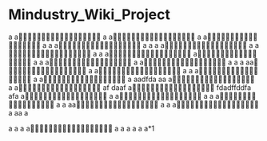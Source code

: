 # Mindustry_Wiki_Project
a
a💩💩💩💩💩💩💩💩💩💩💩💩💩💩💩💩💩💩
a
a💩💩💩💩💩💩💩💩💩💩💩💩💩💩💩💩💩💩
a
a🧠🧠🧠🧠🧠🧠🧠🧠🧠🧠🧠🧠🧠🧠🧠🧠🧠🧠
a
a
a🧠🧠🧠🧠🧠🧠🧠🧠🧠🧠🧠🧠🧠🧠🧠🧠🧠🧠
a
a
a
a🧠🧠🧠🧠🧠🧠🧠🧠🧠🧠🧠🧠🧠🧠🧠🧠🧠🧠
a
a💩💩💩💩💩💩💩💩💩💩💩💩💩💩💩💩💩💩
a
a
a💩💩💩💩💩💩💩💩💩💩💩💩💩💩💩💩💩💩
a🧠🧠🧠🧠🧠🧠🧠🧠🧠🧠🧠🧠🧠🧠🧠🧠🧠🧠
a
a
a💩💩💩💩💩💩💩💩💩💩💩💩💩💩💩💩💩💩
a
a🧠🧠🧠🧠🧠🧠🧠🧠🧠🧠🧠🧠🧠🧠🧠🧠🧠🧠
a
a
a
aa💩💩💩💩💩💩💩💩💩💩💩💩💩💩💩💩💩💩
a
a🧠🧠🧠🧠🧠🧠🧠🧠🧠🧠🧠🧠🧠🧠🧠🧠🧠🧠
a
a
a💩💩💩💩💩💩💩💩💩💩💩💩💩💩💩💩💩💩
a
a💩💩💩💩💩💩💩💩💩💩💩💩💩💩💩💩💩💩
a
aadfda
aa
a🧠🧠🧠🧠🧠🧠🧠🧠🧠🧠🧠🧠🧠🧠🧠🧠🧠🧠
a
a💩💩💩💩💩💩💩💩💩💩💩💩💩💩💩💩💩💩
af
daaf
a🧠🧠🧠🧠🧠🧠🧠🧠🧠🧠🧠🧠🧠🧠🧠🧠🧠🧠
fdadffddfa
afa
a💩💩💩💩💩💩💩💩💩💩💩💩💩💩💩💩💩💩
a
a💩💩💩💩💩💩💩💩💩💩💩💩💩💩💩💩💩💩
a
a
a💩💩💩💩💩💩💩💩💩💩💩💩💩💩💩💩💩💩
a
a
aa💩💩💩💩💩💩💩💩💩💩💩💩💩💩💩💩💩💩
a
a
a💩💩💩💩💩💩💩💩💩💩💩💩💩💩💩💩💩💩
a
aa
a

a
a
a
a💩💩💩💩💩💩💩💩💩💩💩💩💩💩💩💩💩💩
a
a
a
a
a
a*1